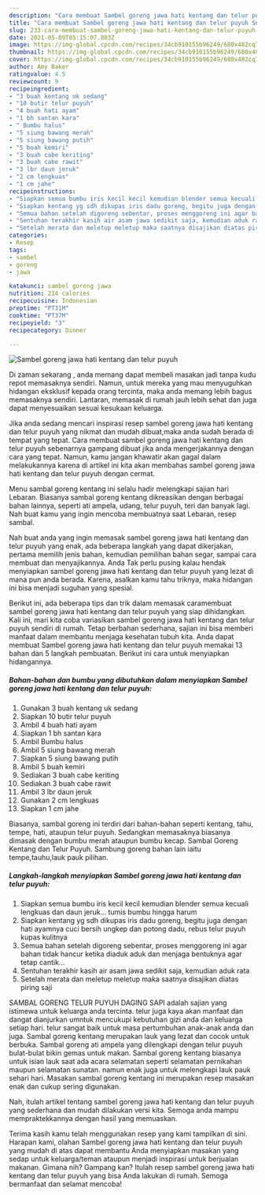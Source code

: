 ```yaml
---
description: "Cara membuat Sambel goreng jawa hati kentang dan telur puyuh Sederhana Untuk Jualan"
title: "Cara membuat Sambel goreng jawa hati kentang dan telur puyuh Sederhana Untuk Jualan"
slug: 233-cara-membuat-sambel-goreng-jawa-hati-kentang-dan-telur-puyuh-sederhana-untuk-jualan
date: 2021-05-09T05:15:07.803Z
image: https://img-global.cpcdn.com/recipes/34cb910155b96249/680x482cq70/sambel-goreng-jawa-hati-kentang-dan-telur-puyuh-foto-resep-utama.jpg
thumbnail: https://img-global.cpcdn.com/recipes/34cb910155b96249/680x482cq70/sambel-goreng-jawa-hati-kentang-dan-telur-puyuh-foto-resep-utama.jpg
cover: https://img-global.cpcdn.com/recipes/34cb910155b96249/680x482cq70/sambel-goreng-jawa-hati-kentang-dan-telur-puyuh-foto-resep-utama.jpg
author: Amy Baker
ratingvalue: 4.5
reviewcount: 9
recipeingredient:
- "3 buah kentang uk sedang"
- "10 butir telur puyuh"
- "4 buah hati ayam"
- "1 bh santan kara"
- " Bumbu halus"
- "5 siung bawang merah"
- "5 siung bawang putih"
- "5 buah kemiri"
- "3 buah cabe keriting"
- "3 buah cabe rawit"
- "3 lbr daun jeruk"
- "2 cm lengkuas"
- "1 cm jahe"
recipeinstructions:
- "Siapkan semua bumbu iris kecil kecil kemudian blender semua kecuali lengkuas dan daun jeruk... tumis bumbu hingga harum"
- "Siapkan kentang yg sdh dikupas iris dadu goreng, begitu juga dengan hati ayamnya cuci bersih ungkep dan potong dadu, rebus telur puyuh kupas kulitnya"
- "Semua bahan setelah digoreng sebentar, proses menggoreng ini agar bahan tidak hancur ketika diaduk aduk dan menjaga bentuknya agar tetap cantik..."
- "Sentuhan terakhir kasih air asam jawa sedikit saja, kemudian aduk rata"
- "Setelah merata dan meletup meletup maka saatnya disajikan diatas piring saji"
categories:
- Resep
tags:
- sambel
- goreng
- jawa

katakunci: sambel goreng jawa 
nutrition: 214 calories
recipecuisine: Indonesian
preptime: "PT31M"
cooktime: "PT37M"
recipeyield: "3"
recipecategory: Dinner

---
```



![Sambel goreng jawa hati kentang dan telur puyuh](https://img-global.cpcdn.com/recipes/34cb910155b96249/680x482cq70/sambel-goreng-jawa-hati-kentang-dan-telur-puyuh-foto-resep-utama.jpg)

Di zaman  sekarang , anda memang dapat membeli masakan jadi tanpa kudu repot memasaknya sendiri. Namun, untuk mereka yang mau menyuguhkan hidangan eksklusif kepada orang tercinta, maka anda memang lebih bagus memasaknya sendiri. Lantaran, memasak di rumah jauh lebih sehat dan juga dapat menyesuaikan sesuai kesukaan keluarga.

Jika anda sedang mencari inspirasi resep sambel goreng jawa hati kentang dan telur puyuh yang nikmat dan mudah dibuat,maka anda sudah berada di tempat yang tepat. Cara membuat sambel goreng jawa hati kentang dan telur puyuh  sebenarnya gampang dibuat jika anda mengerjakannya dengan cara yang tepat. Namun, kamu jangan khawatir akan gagal dalam melakukannya 
karena di artikel ini kita akan membahas sambel goreng jawa hati kentang dan telur puyuh dengan cermat.  

Menu sambal goreng kentang ini selalu hadir melengkapi sajian hari Lebaran. Biasanya sambal goreng kentang dikreasikan dengan berbagai bahan lainnya, seperti ati ampela, udang, telur puyuh, teri dan banyak lagi. Nah buat kamu yang ingin mencoba membuatnya saat Lebaran, resep sambal.

Nah buat anda yang ingin memasak sambel goreng jawa hati kentang dan telur puyuh yang enak, ada beberapa langkah yang dapat dikerjakan, pertama memilih jenis bahan, kemudian pemilihan bahan segar, sampai cara membuat dan menyajikannya. Anda Tak perlu pusing kalau hendak menyiapkan sambel goreng jawa hati kentang dan telur puyuh yang lezat di mana pun anda berada. Karena, asalkan kamu  tahu triknya, maka hidangan ini bisa menjadi suguhan yang spesial.

Berikut ini, ada beberapa tips dan trik dalam memasak caramembuat sambel goreng jawa hati kentang dan telur puyuh yang siap dihidangkan. Kali ini, mari kita coba variasikan sambel goreng jawa hati kentang dan telur puyuh sendiri di rumah. Tetap berbahan sederhana, sajian ini bisa memberi manfaat dalam membantu menjaga kesehatan tubuh kita. Anda dapat membuat Sambel goreng jawa hati kentang dan telur puyuh memakai 13 bahan dan 5 langkah pembuatan. Berikut ini cara untuk menyiapkan hidangannya.

<!--inarticleads1-->

##### Bahan-bahan dan bumbu yang dibutuhkan dalam menyiapkan Sambel goreng jawa hati kentang dan telur puyuh:

1. Gunakan 3 buah kentang uk sedang
1. Siapkan 10 butir telur puyuh
1. Ambil 4 buah hati ayam
1. Siapkan 1 bh santan kara
1. Ambil  Bumbu halus
1. Ambil 5 siung bawang merah
1. Siapkan 5 siung bawang putih
1. Ambil 5 buah kemiri
1. Sediakan 3 buah cabe keriting
1. Sediakan 3 buah cabe rawit
1. Ambil 3 lbr daun jeruk
1. Gunakan 2 cm lengkuas
1. Siapkan 1 cm jahe


Biasanya, sambal goreng ini terdiri dari bahan-bahan seperti kentang, tahu, tempe, hati, ataupun telur puyuh. Sedangkan memasaknya biasanya dimasak dengan bumbu merah ataupun bumbu kecap. Sambal Goreng Kentang dan Telur Puyuh. Sambung goreng bahan lain iaitu tempe,tauhu,lauk pauk pilihan. 

<!--inarticleads2-->

##### Langkah-langkah menyiapkan Sambel goreng jawa hati kentang dan telur puyuh:

1. Siapkan semua bumbu iris kecil kecil kemudian blender semua kecuali lengkuas dan daun jeruk... tumis bumbu hingga harum
1. Siapkan kentang yg sdh dikupas iris dadu goreng, begitu juga dengan hati ayamnya cuci bersih ungkep dan potong dadu, rebus telur puyuh kupas kulitnya
1. Semua bahan setelah digoreng sebentar, proses menggoreng ini agar bahan tidak hancur ketika diaduk aduk dan menjaga bentuknya agar tetap cantik...
1. Sentuhan terakhir kasih air asam jawa sedikit saja, kemudian aduk rata
1. Setelah merata dan meletup meletup maka saatnya disajikan diatas piring saji


SAMBAL GORENG TELUR PUYUH DAGING SAPI adalah sajian yang istimewa untuk keluarga anda tercinta. telur juga kaya akan manfaat dan dangat dianjurkan umntuk mencukupi kebutuhan gizi anda dan keluarga setiap hari. telur sangat baik untuk masa pertumbuhan anak-anak anda dan juga. Sambal goreng kentang merupakan lauk yang lezat dan cocok untuk berbuka. Sambal goreng ati ampela yang dilengkapi dengan telur puyuh bulat-bulat bikin gemas untuk makan. Sambal goreng kentang biasanya untuk isian lauk saat ada acara selamatan seperti selamatan pernikahan maupun selamatan sunatan. namun enak juga untuk melengkapi lauk pauk sehari hari. Masakan sambal goreng kentang ini merupakan resep masakan enak dan cukup sering digunakan. 

Nah, itulah artikel tentang  sambel goreng jawa hati kentang dan telur puyuh  yang sederhana dan mudah dilakukan versi kita. Semoga anda mampu mempraktekkannya dengan hasil yang memuaskan. 

Terima kasih kamu telah menggunakan resep yang kami tampilkan di sini. Harapan kami, olahan  Sambel goreng jawa hati kentang dan telur puyuh yang mudah di atas dapat membantu Anda menyiapkan masakan yang sedap untuk keluarga/teman ataupun menjadi inspirasi untuk berjualan makanan. Gimana nih? Gampang kan? Itulah resep sambel goreng jawa hati kentang dan telur puyuh yang bisa Anda lakukan di rumah. Semoga bermanfaat dan selamat mencoba!

